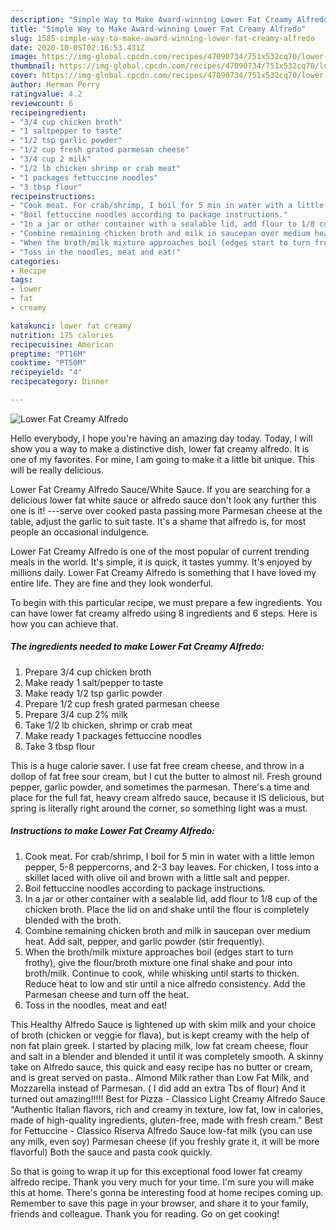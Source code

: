 ```yaml
---
description: "Simple Way to Make Award-winning Lower Fat Creamy Alfredo"
title: "Simple Way to Make Award-winning Lower Fat Creamy Alfredo"
slug: 1585-simple-way-to-make-award-winning-lower-fat-creamy-alfredo
date: 2020-10-05T02:16:53.431Z
image: https://img-global.cpcdn.com/recipes/47090734/751x532cq70/lower-fat-creamy-alfredo-recipe-main-photo.jpg
thumbnail: https://img-global.cpcdn.com/recipes/47090734/751x532cq70/lower-fat-creamy-alfredo-recipe-main-photo.jpg
cover: https://img-global.cpcdn.com/recipes/47090734/751x532cq70/lower-fat-creamy-alfredo-recipe-main-photo.jpg
author: Herman Perry
ratingvalue: 4.2
reviewcount: 6
recipeingredient:
- "3/4 cup chicken broth"
- "1 saltpepper to taste"
- "1/2 tsp garlic powder"
- "1/2 cup fresh grated parmesan cheese"
- "3/4 cup 2 milk"
- "1/2 lb chicken shrimp or crab meat"
- "1 packages fettuccine noodles"
- "3 tbsp flour"
recipeinstructions:
- "Cook meat. For crab/shrimp, I boil for 5 min in water with a little lemon pepper, 5-8 peppercorns, and 2-3 bay leaves. For chicken, I toss into a skillet laced with olive oil and brown with a little salt and pepper."
- "Boil fettuccine noodles according to package instructions."
- "In a jar or other container with a sealable lid, add flour to 1/8 cup of the chicken broth. Place the lid on and shake until the flour is completely blended with the broth."
- "Combine remaining chicken broth and milk in saucepan over medium heat. Add salt, pepper, and garlic powder (stir frequently)."
- "When the broth/milk mixture approaches boil (edges start to turn frothy), give the flour/broth mixture one final shake and pour into broth/milk. Continue to cook, while whisking until starts to thicken. Reduce heat to low and stir until a nice alfredo consistency. Add the Parmesan cheese and turn off the heat."
- "Toss in the noodles, meat and eat!"
categories:
- Recipe
tags:
- lower
- fat
- creamy

katakunci: lower fat creamy 
nutrition: 175 calories
recipecuisine: American
preptime: "PT16M"
cooktime: "PT50M"
recipeyield: "4"
recipecategory: Dinner

---
```



![Lower Fat Creamy Alfredo](https://img-global.cpcdn.com/recipes/47090734/751x532cq70/lower-fat-creamy-alfredo-recipe-main-photo.jpg)

Hello everybody, I hope you're having an amazing day today. Today, I will show you a way to make a distinctive dish, lower fat creamy alfredo. It is one of my favorites. For mine, I am going to make it a little bit unique. This will be really delicious.

Lower Fat Creamy Alfredo Sauce/White Sauce. If you are searching for a delicious lower fat white sauce or alfredo sauce don&#39;t look any further this one is it! ---serve over cooked pasta passing more Parmesan cheese at the table, adjust the garlic to suit taste. It&#39;s a shame that alfredo is, for most people an occasional indulgence.

Lower Fat Creamy Alfredo is one of the most popular of current trending meals in the world. It's simple, it is quick, it tastes yummy. It's enjoyed by millions daily. Lower Fat Creamy Alfredo is something that I have loved my entire life. They are fine and they look wonderful.


To begin with this particular recipe, we must prepare a few ingredients. You can have lower fat creamy alfredo using 8 ingredients and 6 steps. Here is how you can achieve that.

<!--inarticleads1-->

##### The ingredients needed to make Lower Fat Creamy Alfredo:

1. Prepare 3/4 cup chicken broth
1. Make ready 1 salt/pepper to taste
1. Make ready 1/2 tsp garlic powder
1. Prepare 1/2 cup fresh grated parmesan cheese
1. Prepare 3/4 cup 2% milk
1. Take 1/2 lb chicken, shrimp or crab meat
1. Make ready 1 packages fettuccine noodles
1. Take 3 tbsp flour


This is a huge calorie saver. I use fat free cream cheese, and throw in a dollop of fat free sour cream, but I cut the butter to almost nil. Fresh ground pepper, garlic powder, and sometimes the parmesan. There&#39;s a time and place for the full fat, heavy cream alfredo sauce, because it IS delicious, but spring is literally right around the corner, so something light was a must. 

<!--inarticleads2-->

##### Instructions to make Lower Fat Creamy Alfredo:

1. Cook meat. For crab/shrimp, I boil for 5 min in water with a little lemon pepper, 5-8 peppercorns, and 2-3 bay leaves. For chicken, I toss into a skillet laced with olive oil and brown with a little salt and pepper.
1. Boil fettuccine noodles according to package instructions.
1. In a jar or other container with a sealable lid, add flour to 1/8 cup of the chicken broth. Place the lid on and shake until the flour is completely blended with the broth.
1. Combine remaining chicken broth and milk in saucepan over medium heat. Add salt, pepper, and garlic powder (stir frequently).
1. When the broth/milk mixture approaches boil (edges start to turn frothy), give the flour/broth mixture one final shake and pour into broth/milk. Continue to cook, while whisking until starts to thicken. Reduce heat to low and stir until a nice alfredo consistency. Add the Parmesan cheese and turn off the heat.
1. Toss in the noodles, meat and eat!


This Healthy Alfredo Sauce is lightened up with skim milk and your choice of broth (chicken or veggie for flava), but is kept creamy with the help of non fat plain greek. I started by placing milk, low fat cream cheese, flour and salt in a blender and blended it until it was completely smooth. A skinny take on Alfredo sauce, this quick and easy recipe has no butter or cream, and is great served on pasta.. Almond Milk rather than Low Fat Milk, and Mozzarella instead of Parmesan. ( I did add an extra Tbs of flour) And it turned out amazing!!!!! Best for Pizza - Classico Light Creamy Alfredo Sauce &#34;Authentic Italian flavors, rich and creamy in texture, low fat, low in calories, made of high-quality ingredients, gluten-free, made with fresh cream.&#34; Best for Fettuccine - Classico Riserva Alfredo Sauce low-fat milk (you can use any milk, even soy) Parmesan cheese (if you freshly grate it, it will be more flavorful) Both the sauce and pasta cook quickly. 

So that is going to wrap it up for this exceptional food lower fat creamy alfredo recipe. Thank you very much for your time. I'm sure you will make this at home. There's gonna be interesting food at home recipes coming up. Remember to save this page in your browser, and share it to your family, friends and colleague. Thank you for reading. Go on get cooking!
